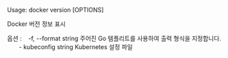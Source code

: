 
Usage:	docker version [OPTIONS]

Docker 버전 정보 표시

옵션 :
   -f, --format string 주어진 Go 템플리트를 사용하여 출력 형식을 지정합니다.
       - kubeconfig string Kubernetes 설정 파일
